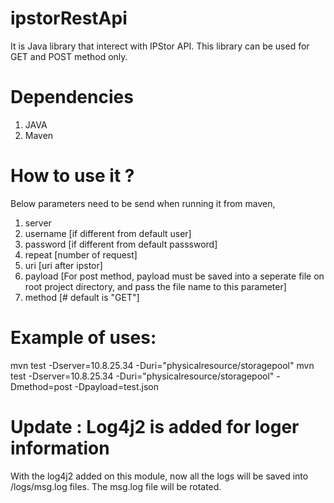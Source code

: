 # ipstorRestApi

It is Java library that interect with IPStor API. This library can be used for GET and POST method only. 

# Dependencies
1. JAVA
2. Maven

# How to use it ? 
Below parameters need to be send when running it from maven,
1. server
2. username [if different from default user]
3. password [if different from default passsword]
4. repeat [number of request]
5. uri [uri after ipstor\]
6. payload [For post method, payload must be saved into a seperate file on root project directory, and pass the file name to this parameter]
7. method [# default is "GET"]

# Example of uses:

  mvn test -Dserver=10.8.25.34 -Duri="physicalresource/storagepool"
  mvn test -Dserver=10.8.25.34 -Duri="physicalresource/storagepool" -Dmethod=post -Dpayload=test.json

# Update : Log4j2 is added for loger information
  With the log4j2 added on this module, now all the logs will be saved into /logs/msg.log files. The msg.log file will be rotated.  
  
